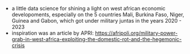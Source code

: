 - a little data science for shining a light on west african economic developoments, especially on the 5 countries Mali, Burkina Faso, Niger, Guinea and Gabon, which got under military juntas in the years 2020 - 2023
- inspiration was an article by APRI: https://afripoli.org/military-power-grab-in-west-africa-exploiting-the-domestic-rot-and-the-hegemonic-crisis
